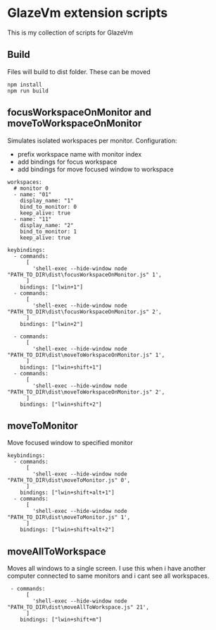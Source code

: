 # GlazeVm extension scripts

This is my collection of scripts for GlazeVm

## Build

Files will build to dist folder. These can be moved

```
npm install
npm run build
```

## focusWorkspaceOnMonitor and moveToWorkspaceOnMonitor

Simulates isolated workspaces per monitor.
Configuration:

- prefix workspace name with monitor index
- add bindings for focus workspace
- add bindings for move focused window to workspace

```
workspaces:
  # monitor 0
  - name: "01"
    display_name: "1"
    bind_to_monitor: 0
    keep_alive: true
  - name: "11"
    display_name: "2"
    bind_to_monitor: 1
    keep_alive: true

keybindings:
  - commands:
      [
        'shell-exec --hide-window node "PATH_TO_DIR\dist\focusWorkspaceOnMonitor.js" 1',
      ]
    bindings: ["lwin+1"]
  - commands:
      [
        'shell-exec --hide-window node "PATH_TO_DIR\dist\focusWorkspaceOnMonitor.js" 2',
      ]
    bindings: ["lwin+2"]

  - commands:
      [
        'shell-exec --hide-window node "PATH_TO_DIR\dist\moveToWorkspaceOnMonitor.js" 1',
      ]
    bindings: ["lwin+shift+1"]
  - commands:
      [
        'shell-exec --hide-window node "PATH_TO_DIR\dist\moveToWorkspaceOnMonitor.js" 2',
      ]
    bindings: ["lwin+shift+2"]
```

## moveToMonitor

Move focused window to specified monitor

```
keybindings:
  - commands:
      [
        'shell-exec --hide-window node "PATH_TO_DIR\dist\moveToMonitor.js" 0',
      ]
    bindings: ["lwin+shift+alt+1"]
  - commands:
      [
        'shell-exec --hide-window node "PATH_TO_DIR\dist\moveToMonitor.js" 1',
      ]
    bindings: ["lwin+shift+alt+2"]
```

## moveAllToWorkspace

Moves all windows to a single screen. I use this when i have another computer connected to same monitors and i cant see all workspaces.

```
 - commands:
      [
        'shell-exec --hide-window node "PATH_TO_DIR\dist\moveAllToWorkspace.js" 21',
      ]
    bindings: ["lwin+shift+m"]
```
